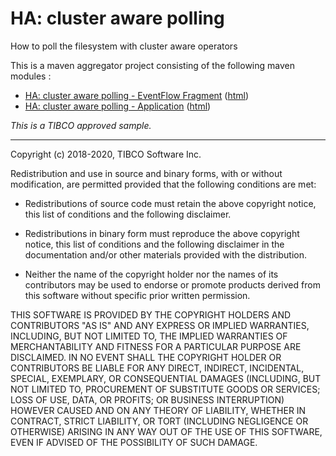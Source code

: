 # HA: cluster aware polling

How to poll the filesystem with cluster aware operators

This is a maven aggregator project consisting of the following maven modules :

* [HA: cluster aware polling - EventFlow Fragment](ca-polling-ef/src/site/markdown/index.md) ([html](https://tibcosoftware.github.io/tibco-streaming-samples/10.5.0/highavailability/ca-polling/ca-polling-ef/))
* [HA: cluster aware polling - Application](ca-polling-app/src/site/markdown/index.md) ([html](https://tibcosoftware.github.io/tibco-streaming-samples/10.5.0/highavailability/ca-polling/ca-polling-app/))

_This is a TIBCO approved sample._

---
Copyright (c) 2018-2020, TIBCO Software Inc.

Redistribution and use in source and binary forms, with or without
modification, are permitted provided that the following conditions are met:

* Redistributions of source code must retain the above copyright notice, this
  list of conditions and the following disclaimer.

* Redistributions in binary form must reproduce the above copyright notice,
  this list of conditions and the following disclaimer in the documentation
  and/or other materials provided with the distribution.

* Neither the name of the copyright holder nor the names of its
  contributors may be used to endorse or promote products derived from
  this software without specific prior written permission.

THIS SOFTWARE IS PROVIDED BY THE COPYRIGHT HOLDERS AND CONTRIBUTORS "AS IS"
AND ANY EXPRESS OR IMPLIED WARRANTIES, INCLUDING, BUT NOT LIMITED TO, THE
IMPLIED WARRANTIES OF MERCHANTABILITY AND FITNESS FOR A PARTICULAR PURPOSE ARE
DISCLAIMED. IN NO EVENT SHALL THE COPYRIGHT HOLDER OR CONTRIBUTORS BE LIABLE
FOR ANY DIRECT, INDIRECT, INCIDENTAL, SPECIAL, EXEMPLARY, OR CONSEQUENTIAL
DAMAGES (INCLUDING, BUT NOT LIMITED TO, PROCUREMENT OF SUBSTITUTE GOODS OR
SERVICES; LOSS OF USE, DATA, OR PROFITS; OR BUSINESS INTERRUPTION) HOWEVER
CAUSED AND ON ANY THEORY OF LIABILITY, WHETHER IN CONTRACT, STRICT LIABILITY,
OR TORT (INCLUDING NEGLIGENCE OR OTHERWISE) ARISING IN ANY WAY OUT OF THE USE
OF THIS SOFTWARE, EVEN IF ADVISED OF THE POSSIBILITY OF SUCH DAMAGE.
